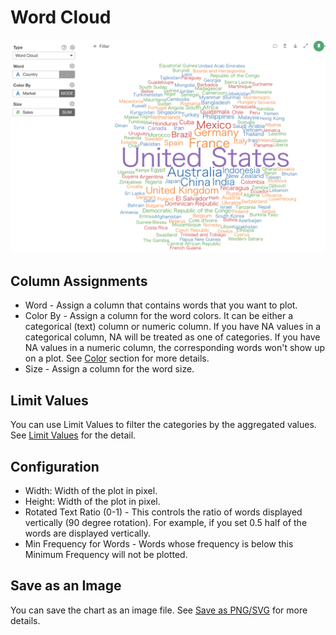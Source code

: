 # Word Cloud

![](images/wordcloud.png)

## Column Assignments

* Word - Assign a column that contains words that you want to plot. 
* Color By - Assign a column for the word colors. It can be either a categorical (text) column or numeric column. If you have NA values in a categorical column, NA will be treated as one of categories. If you have NA values in a numeric column, the corresponding words won't show up on a plot. See [Color](color-dialog.md) section for more details.
* Size - Assign a column for the word size. 


## Limit Values

You can use Limit Values to filter the categories by the aggregated values. See [Limit Values](limit.md) for the detail.

## Configuration

* Width: Width of the plot in pixel.
* Height: Width of the plot in pixel.
* Rotated Text Ratio (0-1) - This controls the ratio of words displayed vertically (90 degree rotation). For example, if you set 0.5 half of the words are displayed vertically.
* Min Frequency for Words - Words whose frequency is below this Minimum Frequency will not be plotted.


## Save as an Image

You can save the chart as an image file. See [Save as PNG/SVG](save.md) for more details.

